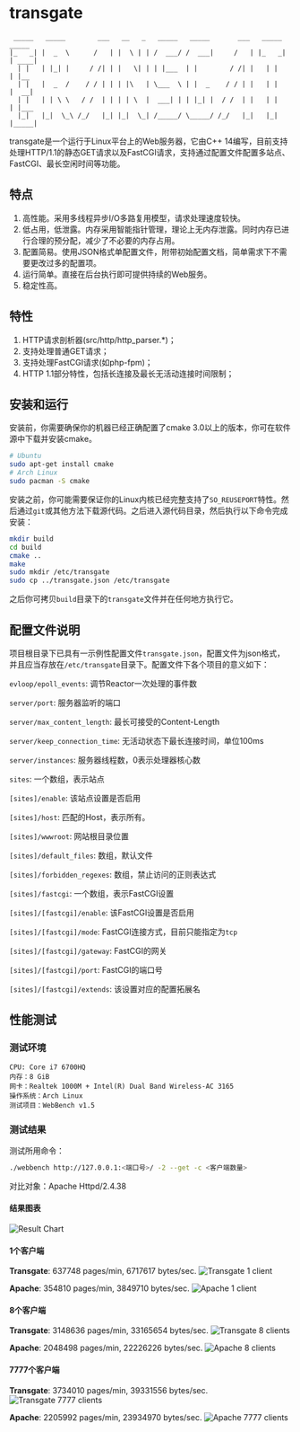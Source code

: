 # transgate

```
 _____   _____        ___   __   _   _____   _____       ___   _____   _____  
|_   _| |  _  \      /   | |  \ | | /  ___/ /  ___|     /   | |_   _| | ____| 
  | |   | |_| |     / /| | |   \| | | |___  | |        / /| |   | |   | |__   
  | |   |  _  /    / / | | | |\   | \___  \ | |  _    / / | |   | |   |  __|  
  | |   | | \ \   / /  | | | | \  |  ___| | | |_| |  / /  | |   | |   | |___  
  |_|   |_|  \_\ /_/   |_| |_|  \_| /_____/ \_____/ /_/   |_|   |_|   |_____| 
```

transgate是一个运行于Linux平台上的Web服务器，它由C++ 14编写，目前支持处理HTTP/1.1的静态GET请求以及FastCGI请求，支持通过配置文件配置多站点、FastCGI、最长空闲时间等功能。

## 特点

1. 高性能。采用多线程异步I/O多路复用模型，请求处理速度较快。
2. 低占用，低泄露。内存采用智能指针管理，理论上无内存泄露。同时内存已进行合理的预分配，减少了不必要的内存占用。
3. 配置简易。使用JSON格式单配置文件，附带初始配置文档，简单需求下不需要更改过多的配置项。
4. 运行简单。直接在后台执行即可提供持续的Web服务。
5. 稳定性高。

## 特性

1. HTTP请求剖析器(src/http/http_parser.*)；
2. 支持处理普通GET请求；
3. 支持处理FastCGI请求(如php-fpm)；
4. HTTP 1.1部分特性，包括长连接及最长无活动连接时间限制；

## 安装和运行

安装前，你需要确保你的机器已经正确配置了cmake 3.0以上的版本，你可在软件源中下载并安装cmake。

``` bash
# Ubuntu
sudo apt-get install cmake
# Arch Linux
sudo pacman -S cmake
```

安装之前，你可能需要保证你的Linux内核已经完整支持了`SO_REUSEPORT`特性。然后通过`git`或其他方法下载源代码。之后进入源代码目录，然后执行以下命令完成安装：

``` bash
mkdir build
cd build
cmake ..
make
sudo mkdir /etc/transgate
sudo cp ../transgate.json /etc/transgate
```

之后你可拷贝`build`目录下的`transgate`文件并在任何地方执行它。

## 配置文件说明

项目根目录下已具有一示例性配置文件`transgate.json`，配置文件为json格式，并且应当存放在`/etc/transgate`目录下。配置文件下各个项目的意义如下：

`evloop/epoll_events`: 调节Reactor一次处理的事件数

`server/port`: 服务器监听的端口

`server/max_content_length`: 最长可接受的Content-Length 

`server/keep_connection_time`: 无活动状态下最长连接时间，单位100ms

`server/instances`: 服务器线程数，0表示处理器核心数

`sites`: 一个数组，表示站点

`[sites]/enable`: 该站点设置是否启用

`[sites]/host`: 匹配的Host，<any>表示所有。

`[sites]/wwwroot`: 网站根目录位置

`[sites]/default_files`: 数组，默认文件

`[sites]/forbidden_regexes`: 数组，禁止访问的正则表达式

`[sites]/fastcgi`: 一个数组，表示FastCGI设置

`[sites]/[fastcgi]/enable`: 该FastCGI设置是否启用

`[sites]/[fastcgi]/mode`: FastCGI连接方式，目前只能指定为`tcp`

`[sites]/[fastcgi]/gateway`: FastCGI的网关

`[sites]/[fastcgi]/port`: FastCGI的端口号

`[sites]/[fastcgi]/extends`: 该设置对应的配置拓展名


## 性能测试

### 测试环境

```
CPU: Core i7 6700HQ
内存：8 GiB
网卡：Realtek 1000M + Intel(R) Dual Band Wireless-AC 3165
操作系统：Arch Linux
测试项目：WebBench v1.5
```

### 测试结果

测试所用命令：
``` bash
./webbench http://127.0.0.1:<端口号>/ -2 --get -c <客户端数量>
```

对比对象：Apache Httpd/2.4.38

#### 结果图表

![Result Chart](img/chart.png)

#### 1个客户端

**Transgate**: 637748 pages/min, 6717617 bytes/sec.
![Transgate 1 client](img/tg1.png)

**Apache**: 354810 pages/min, 3849710 bytes/sec.
![Apache 1 client](img/ap1.png)

#### 8个客户端

**Transgate**: 3148636 pages/min, 33165654 bytes/sec.
![Transgate 8 clients](img/tg8.png)

**Apache**: 2048498 pages/min, 22226226 bytes/sec.
![Apache 8 clients](img/ap8.png)

#### 7777个客户端

**Transgate**: 3734010 pages/min, 39331556 bytes/sec.
![Transgate 7777 clients](img/tg7777.png)

**Apache**: 2205992 pages/min, 23934970 bytes/sec.
![Apache 7777 clients](img/ap7777.png)